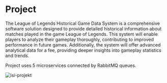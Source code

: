 # Project
The League of Legends Historical Game Data System is a comprehensive software solution designed to provide detailed historical information about matches played in the game League of Legends. This system will enable players to analyze their gameplay thoroughly, contributing to improved performance in future games. Additionally, the system will offer advanced analytical data for a fee, providing deeper insights into gameplay statistics and trends.

Project uses 5 microservices connected by RabbitMQ queues.

![isi-projekt](https://github.com/user-attachments/assets/f71facc4-9065-4e66-941b-2cacac243b03)
